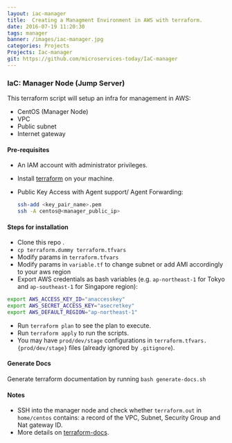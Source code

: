 ```yaml
---
layout: iac-manager
title:  Creating a Managment Environment in AWS with terraform.
date: 2016-07-19 11:20:30
tags: manager
banner: /images/iac-manager.jpg
categories: Projects
Projects: Iac-manager
git: https://github.com/microservices-today/IaC-manager
---
```

### IaC: Manager Node (Jump Server)
This terraform script will setup an infra for management in AWS:
 - CentOS (Manager Node)
 - VPC
 - Public subnet
 - Internet gateway

#### Pre-requisites
- An IAM account with administrator privileges.
- Install [terraform](https://www.terraform.io/intro/getting-started/install.html) on your machine.
- Public Key Access with Agent support/ Agent Forwarding:

  ```bash
  ssh-add <key_pair_name>.pem
  ssh -A centos@<manager_public_ip>
  ```

#### Steps for installation
- Clone this repo .
- `cp terraform.dummy terraform.tfvars`
- Modify params in `terraform.tfvars`
- Modify params in `variable.tf` to change subnet or add AMI accordingly to your aws region
- Export AWS credentials as bash variables (e.g. `ap-northeast-1` for Tokyo and `ap-southeast-1` for Singapore region):
```bash
export AWS_ACCESS_KEY_ID="anaccesskey"
export AWS_SECRET_ACCESS_KEY="asecretkey"
export AWS_DEFAULT_REGION="ap-northeast-1"
```
- Run `terraform plan` to see the plan to execute.
- Run `terraform apply` to run the scripts.
- You may have `prod/dev/stage` configurations in
`terraform.tfvars.{prod/dev/stage}` files (already ignored by `.gitignore`).

#### Generate Docs
Generate terraform documentation by running `bash generate-docs.sh`

#### Notes
- SSH into the manager node and check whether `terraform.out` in `home/centos` contains:
a record of the VPC, Subnet, Security Group and Nat gateway ID.
- More details on [terraform-docs](https://github.com/segmentio/terraform-docs).
